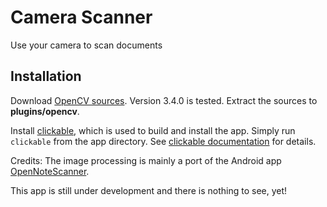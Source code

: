 # Camera Scanner

Use your camera to scan documents

## Installation
Download [OpenCV sources](https://opencv.org/releases.html). Version 3.4.0 is tested. Extract the sources to **plugins/opencv**.

Install [clickable](https://github.com/bhdouglass/clickable), which is used to build and install the app. Simply run `clickable` from the app directory. See [clickable documentation](http://clickable.bhdouglass.com/) for details. 

Credits: The image processing is mainly a port of the Android app [OpenNoteScanner](https://github.com/ctodobom/OpenNoteScanner).

This app is still under development and there is nothing to see, yet!
